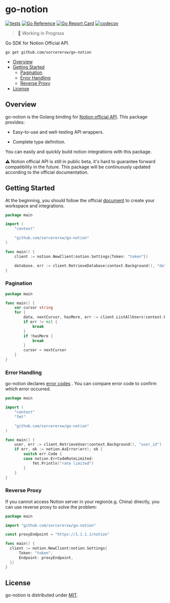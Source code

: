 # go-notion

[![tests](https://github.com/sorcererxw/go-notion/actions/workflows/tests.yaml/badge.svg)](https://github.com/sorcererxw/go-notion/actions/workflows/tests.yaml)
[![Go Reference](https://pkg.go.dev/badge/github.com/sorcererxw/go-notion.svg)](https://pkg.go.dev/github.com/sorcererxw/go-notion)
[![Go Report Card](https://goreportcard.com/badge/github.com/sorcererxw/go-notion)](https://goreportcard.com/badge/github.com/sorcererxw/go-notion)
[![codecov](https://codecov.io/gh/sorcererxw/go-notion/branch/master/graph/badge.svg?token=BUSFRL18RV)](https://codecov.io/gh/sorcererxw/go-notion)

> 🚧 Working In Progrsss

Go SDK for Notion Official API.

```shell
go get github.com/sorcererxw/go-notion
```

* [Overview](#overview)
* [Getting Started](#getting-started)
    - [Pagination](#pagination)
    - [Error Handling](#error-handling)
    - [Reverse Proxy](#reverse-proxy)
* [License](#license)

## Overview

go-notion is the Golang binding
for [Notion official API](https://developers.notion.com/).
This package provides:

- Easy-to-use and well-testing API wrappers.

- Complete type definition.

You can easily and quickly build notion integrations with
this package.

⚠️ Notion official API is still in public beta, it's hard to
guarantee forward compatibility in the future. This package
will be continuously updated according to the official
documentation.

## Getting Started

At the beginning, you should follow the
official [document](https://developers.notion.com/docs) to
create your workspace and integrations.

```go
package main

import (
	"context"

	"github.com/sorcererxw/go-notion"
)

func main() {
	client := notion.NewClient(notion.Settings{Token: "token"})

	database, err := client.RetrieveDatabase(context.Background(), "database_id")
}
```

### Pagination

```go
package main

func main() {
	var cursor string
	for {
		data, nextCursor, hasMore, err := client.ListAllUsers(context.Background(), 30, cursor)
		if err != nil {
			break
		}
		if !hasMore {
			break
		}
		cursor = nextCursor
	}
}
```

### Error Handling

go-notion
declares [error codes](https://developers.notion.com/reference/errors)
. You can compare error code to confirm which error
occurred.

```go
package main

import (
	"context"
	"fmt"

	"github.com/sorcererxw/go-notion"
)

func main() {
	user, err := client.RetrieveUser(context.Background(), "user_id")
	if err, ok := notion.AsError(err); ok {
		switch err.Code {
		case notion.ErrCodeRateLimited:
			fmt.Println("rate limited")
		}
	}
}
```

### Reverse Proxy

If you cannot access Notion server in your region(e.g. China)
directly, you can use reverse proxy to solve the problem:

```go
package main

import "github.com/sorcererxw/go-notion"

const proxyEndpoint = "https://1.1.1.1/notion"

func main() {
  client := notion.NewClient(notion.Settings{
      Token: "token",
      Endpoint: proxyEndpoint,
  })
}
```

## License

go-notion is distributed under [MIT](./LICENSE).